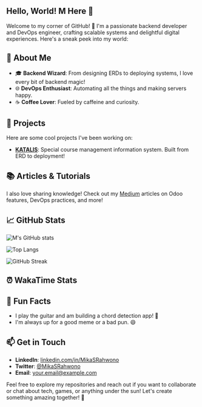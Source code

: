 ## Hello, World! M Here 👋

Welcome to my corner of GitHub! 🎉 I'm a passionate backend developer and DevOps engineer, crafting scalable systems and delightful digital experiences. Here's a sneak peek into my world:

## 🚀 About Me

- 🎓 **Backend Wizard**: From designing ERDs to deploying systems, I love every bit of backend magic!
- 🌐 **DevOps Enthusiast**: Automating all the things and making servers happy.
- ☕ **Coffee Lover**: Fueled by caffeine and curiosity.

## 🌟 Projects

Here are some cool projects I've been working on:

- **[KATALIS](https://github.com/MikaSRahwono/katalis)**: Special course management information system. Built from ERD to deployment!

## 📚 Articles & Tutorials

I also love sharing knowledge! Check out my [Medium](https://medium.com/@yourusername) articles on Odoo features, DevOps practices, and more!

## 📈 GitHub Stats

![M's GitHub stats](https://github-readme-stats.vercel.app/api?username=MikaSRahwono&show_icons=true&theme=radical)

![Top Langs](https://github-readme-stats.vercel.app/api/top-langs/?username=MikaSRahwono&layout=compact&theme=radical)

![GitHub Streak](https://github-readme-streak-stats.herokuapp.com/?user=MikaSRahwono&theme=radical)

## ⏰ WakaTime Stats

<!--START_SECTION:waka-->
<!--END_SECTION:waka-->

## 🎵 Fun Facts

- I play the guitar and am building a chord detection app! 🎸
- I'm always up for a good meme or a bad pun. 😄

## 📫 Get in Touch

- **LinkedIn**: [linkedin.com/in/MikaSRahwono](https://linkedin.com/in/MikaSRahwono)
- **Twitter**: [@MikaSRahwono](https://twitter.com/MikaSRahwono)
- **Email**: [your.email@example.com](mailto:your.email@example.com)

Feel free to explore my repositories and reach out if you want to collaborate or chat about tech, games, or anything under the sun! Let's create something amazing together! 🚀
